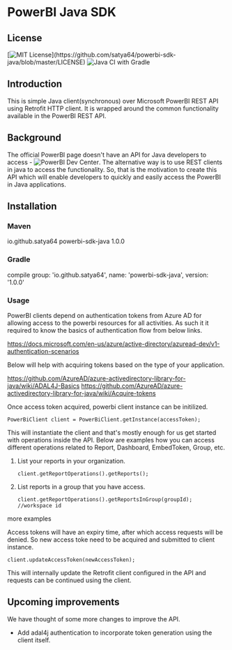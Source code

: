 # PowerBI Java SDK

## License
[![MIT License](https://img.shields.io/apm/l/atomic-design-ui.svg?)](https://github.com/satya64/powerbi-sdk-java/blob/master/LICENSE)
![Java CI with Gradle](https://github.com/satya64/powerbi-sdk-java/workflows/Java%20CI%20with%20Gradle/badge.svg)

## Introduction

This is simple Java client(synchronous) over Microsoft PowerBI REST API using Retrofit HTTP client. It is wrapped around the common functionality available in the PowerBI REST API.

## Background

The official PowerBI page doesn't have an API for Java developers to access - ![PowerBI Dev Center](https://powerbi.microsoft.com/en-us/developers/). The alternative way is to use REST clients in java to access the functionality. So, that is the motivation to create this API which will enable developers to quickly and easily access the PowerBI in Java applications.

## Installation

### Maven

<dependency>
    <groupId>io.github.satya64</groupId>
    <artifactId>powerbi-sdk-java</artifactId>
    <version>1.0.0</version>
</dependency>

### Gradle

compile group: 'io.github.satya64', name: 'powerbi-sdk-java', version: '1.0.0'

### Usage

PowerBI clients depend on authentication tokens from Azure AD for allowing access to the powerbi resources for all activities. As such it it required to know the basics of authentication flow from below links.

https://docs.microsoft.com/en-us/azure/active-directory/azuread-dev/v1-authentication-scenarios

Below will help with acquiring tokens based on the type of your application.

https://github.com/AzureAD/azure-activedirectory-library-for-java/wiki/ADAL4J-Basics
https://github.com/AzureAD/azure-activedirectory-library-for-java/wiki/Acquire-tokens

Once access token acquired, powerbi client instance can be initilized.

    PowerBiClient client = PowerBiClient.getInstance(accessToken);

This will instantiate the client and that's mostly enough for us get started with operations inside the API. Below are examples how you can access different operations related to Report, Dashboard, EmbedToken, Group, etc.

 1. List your reports in your organization.
 
        client.getReportOperations().getReports();
    
 2. List reports in a group that you have access.
    
        client.getReportOperations().getReportsInGroup(groupId); //workspace id
  
  <TODO> more examples
   
Access tokens will have an expiry time, after which access requests will be denied. So new access toke need to be acquired and submitted to client instance.

    client.updateAccessToken(newAccessToken);
    
This will internally update the Retrofit client configured in the API and requests can be continued using the client.

## Upcoming improvements
 
 We have thought of some more changes to improve the API.
 
 - Add adal4j authentication to incorporate token generation using the client itself.
